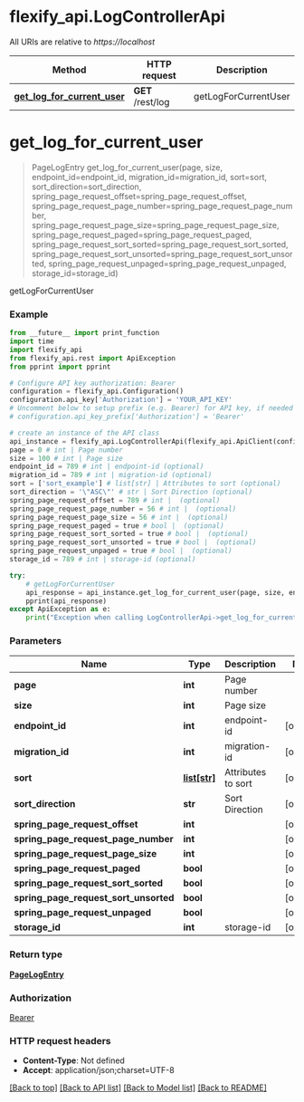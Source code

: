 # flexify_api.LogControllerApi

All URIs are relative to *https://localhost*

Method | HTTP request | Description
------------- | ------------- | -------------
[**get_log_for_current_user**](LogControllerApi.md#get_log_for_current_user) | **GET** /rest/log | getLogForCurrentUser


# **get_log_for_current_user**
> PageLogEntry get_log_for_current_user(page, size, endpoint_id=endpoint_id, migration_id=migration_id, sort=sort, sort_direction=sort_direction, spring_page_request_offset=spring_page_request_offset, spring_page_request_page_number=spring_page_request_page_number, spring_page_request_page_size=spring_page_request_page_size, spring_page_request_paged=spring_page_request_paged, spring_page_request_sort_sorted=spring_page_request_sort_sorted, spring_page_request_sort_unsorted=spring_page_request_sort_unsorted, spring_page_request_unpaged=spring_page_request_unpaged, storage_id=storage_id)

getLogForCurrentUser

### Example
```python
from __future__ import print_function
import time
import flexify_api
from flexify_api.rest import ApiException
from pprint import pprint

# Configure API key authorization: Bearer
configuration = flexify_api.Configuration()
configuration.api_key['Authorization'] = 'YOUR_API_KEY'
# Uncomment below to setup prefix (e.g. Bearer) for API key, if needed
# configuration.api_key_prefix['Authorization'] = 'Bearer'

# create an instance of the API class
api_instance = flexify_api.LogControllerApi(flexify_api.ApiClient(configuration))
page = 0 # int | Page number
size = 100 # int | Page size
endpoint_id = 789 # int | endpoint-id (optional)
migration_id = 789 # int | migration-id (optional)
sort = ['sort_example'] # list[str] | Attributes to sort (optional)
sort_direction = '\"ASC\"' # str | Sort Direction (optional)
spring_page_request_offset = 789 # int |  (optional)
spring_page_request_page_number = 56 # int |  (optional)
spring_page_request_page_size = 56 # int |  (optional)
spring_page_request_paged = true # bool |  (optional)
spring_page_request_sort_sorted = true # bool |  (optional)
spring_page_request_sort_unsorted = true # bool |  (optional)
spring_page_request_unpaged = true # bool |  (optional)
storage_id = 789 # int | storage-id (optional)

try:
    # getLogForCurrentUser
    api_response = api_instance.get_log_for_current_user(page, size, endpoint_id=endpoint_id, migration_id=migration_id, sort=sort, sort_direction=sort_direction, spring_page_request_offset=spring_page_request_offset, spring_page_request_page_number=spring_page_request_page_number, spring_page_request_page_size=spring_page_request_page_size, spring_page_request_paged=spring_page_request_paged, spring_page_request_sort_sorted=spring_page_request_sort_sorted, spring_page_request_sort_unsorted=spring_page_request_sort_unsorted, spring_page_request_unpaged=spring_page_request_unpaged, storage_id=storage_id)
    pprint(api_response)
except ApiException as e:
    print("Exception when calling LogControllerApi->get_log_for_current_user: %s\n" % e)
```

### Parameters

Name | Type | Description  | Notes
------------- | ------------- | ------------- | -------------
 **page** | **int**| Page number | 
 **size** | **int**| Page size | 
 **endpoint_id** | **int**| endpoint-id | [optional] 
 **migration_id** | **int**| migration-id | [optional] 
 **sort** | [**list[str]**](str.md)| Attributes to sort | [optional] 
 **sort_direction** | **str**| Sort Direction | [optional] 
 **spring_page_request_offset** | **int**|  | [optional] 
 **spring_page_request_page_number** | **int**|  | [optional] 
 **spring_page_request_page_size** | **int**|  | [optional] 
 **spring_page_request_paged** | **bool**|  | [optional] 
 **spring_page_request_sort_sorted** | **bool**|  | [optional] 
 **spring_page_request_sort_unsorted** | **bool**|  | [optional] 
 **spring_page_request_unpaged** | **bool**|  | [optional] 
 **storage_id** | **int**| storage-id | [optional] 

### Return type

[**PageLogEntry**](PageLogEntry.md)

### Authorization

[Bearer](../README.md#Bearer)

### HTTP request headers

 - **Content-Type**: Not defined
 - **Accept**: application/json;charset=UTF-8

[[Back to top]](#) [[Back to API list]](../README.md#documentation-for-api-endpoints) [[Back to Model list]](../README.md#documentation-for-models) [[Back to README]](../README.md)

